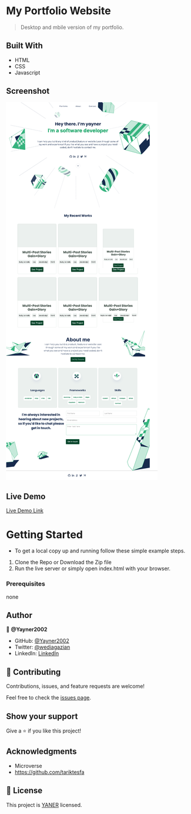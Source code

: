 # My Portfolio Website
> Desktop and mbile version of my portfolio.
## Built With
- HTML
- CSS
- Javascript
## Screenshot
![home page](/images/screencapture-file-D-setup-Portfolio-setup-and-mobile-version-skeleton-index-html-2022-05-01-15_52_25.png?raw=true "home screenshot")
## Live Demo
[Live Demo Link](https://yayner2002.github.io/myPortfolio/)
# Getting Started

* To get a local copy up and running follow these simple example steps.

1. Clone the Repo or Download the Zip file
2. Run the live server or simply open index.html with your browser.

### Prerequisites
none
## Author

👤 **@Yayner2002**

- GitHub: [@Yayner2002](https://github.com/Yayner2002)
- Twitter: [@wediagazian](https://twitter.com/wediagazian)
- LinkedIn: [LinkedIn](https://www.linkedin.com/in/yaynshet-medhin/)

## 🤝 Contributing

Contributions, issues, and feature requests are welcome!

Feel free to check the [issues page](https://github.com/yayner2002/myPortfolio/issues/).

## Show your support

Give a ⭐️ if you like this project!

## Acknowledgments

- Microverse
- https://github.com/tariktesfa


## 📝 License

This project is [YANER](./YANER.md) licensed.

